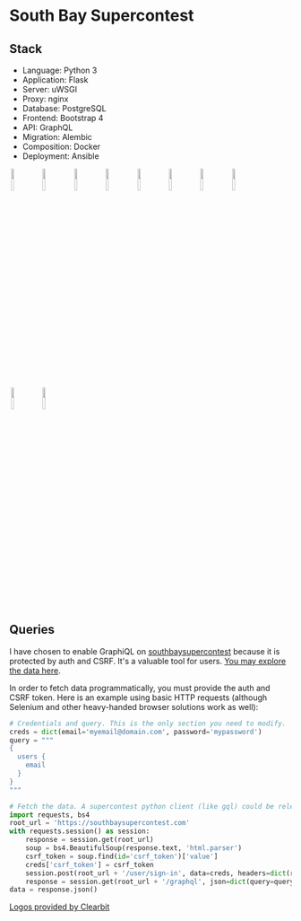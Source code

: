 # South Bay Supercontest

## Stack

* Language: Python 3
* Application: Flask
* Server: uWSGI
* Proxy: nginx
* Database: PostgreSQL
* Frontend: Bootstrap 4
* API: GraphQL
* Migration: Alembic
* Composition: Docker
* Deployment: Ansible

<img src="https://logo.clearbit.com/python.org" style="width:10%;padding:0px 3px 0px;"><img src="https://flask.palletsprojects.com/en/1.1.x/_static/flask-icon.png" style="width:10%;padding:0px 3px 0px;"><img src="https://www.fullstackpython.com/img/logos/uwsgi.png" style="width:10%;padding:0px 3px 0px;"><img src="https://logo.clearbit.com/nginx.com" style="width:10%;padding:0px 3px 0px;"><img src="https://logo.clearbit.com/postgresql.org" style="width:10%;padding:0px 3px 0px;"><img src="https://logo.clearbit.com/getbootstrap.com" style="width:10%;padding:0px 3px 0px;"><img src="https://logo.clearbit.com/graphql.org" style="width:10%;padding:0px 3px 0px;"><img src="https://logo.clearbit.com/python.org" style="width:10%;padding:0px 3px 0px;"><img src="https://logo.clearbit.com/docker.com" style="width:10%;padding:0px 3px 0px;"><img src="https://logo.clearbit.com/ansible.com" style="width:10%;padding:0px 3px 0px;">

## Queries

I have chosen to enable GraphiQL on [southbaysupercontest](https://southbaysupercontest.com) because it is protected
by auth and CSRF. It's a valuable tool for users. [You may explore the data here](https://southbaysupercontest.com/graphql).

In order to fetch data programmatically, you must provide the auth and CSRF token.
Here is an example using basic HTTP requests (although Selenium and other heavy-handed
browser solutions work as well):

```python
# Credentials and query. This is the only section you need to modify.
creds = dict(email='myemail@domain.com', password='mypassword')
query = """
{
  users {
    email
  }
}
"""

# Fetch the data. A supercontest python client (like gql) could be released in the future.
import requests, bs4
root_url = 'https://southbaysupercontest.com'
with requests.session() as session:
    response = session.get(root_url)
    soup = bs4.BeautifulSoup(response.text, 'html.parser')
    csrf_token = soup.find(id='csrf_token')['value']
    creds['csrf_token'] = csrf_token
    session.post(root_url + '/user/sign-in', data=creds, headers=dict(referer=response.url))
    response = session.get(root_url + '/graphql', json=dict(query=query))
data = response.json()
```

<a href="https://clearbit.com">Logos provided by Clearbit</a>
